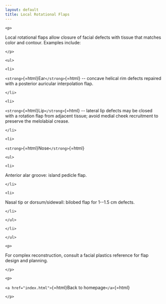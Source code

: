 ```yaml
---
layout: default
title: Local Rotational Flaps
---
```

```{=html}
<p>
```
Local rotational flaps allow closure of facial defects with tissue that matches color and contour. Examples include:
```{=html}
</p>
```
```{=html}
<ul>
```
```{=html}
<li>
```
`<strong>`{=html}Ear`</strong>`{=html} -- concave helical rim defects repaired with a posterior auricular interpolation flap.
```{=html}
</li>
```
```{=html}
<li>
```
`<strong>`{=html}Lip`</strong>`{=html} -- lateral lip defects may be closed with a rotation flap from adjacent tissue; avoid medial cheek recruitment to preserve the melolabial crease.
```{=html}
</li>
```
```{=html}
<li>
```
`<strong>`{=html}Nose`</strong>`{=html}
```{=html}
<ul>
```
```{=html}
<li>
```
Anterior alar groove: island pedicle flap.
```{=html}
</li>
```
```{=html}
<li>
```
Nasal tip or dorsum/sidewall: bilobed flap for 1--1.5 cm defects.
```{=html}
</li>
```
```{=html}
</ul>
```
    </li>

```{=html}
</ul>
```
```{=html}
<p>
```
For complex reconstruction, consult a facial plastics reference for flap design and planning.
```{=html}
</p>
```
```{=html}
<p>
```
`<a href="index.html">`{=html}Back to homepage`</a>`{=html}
```{=html}
</p>
```
